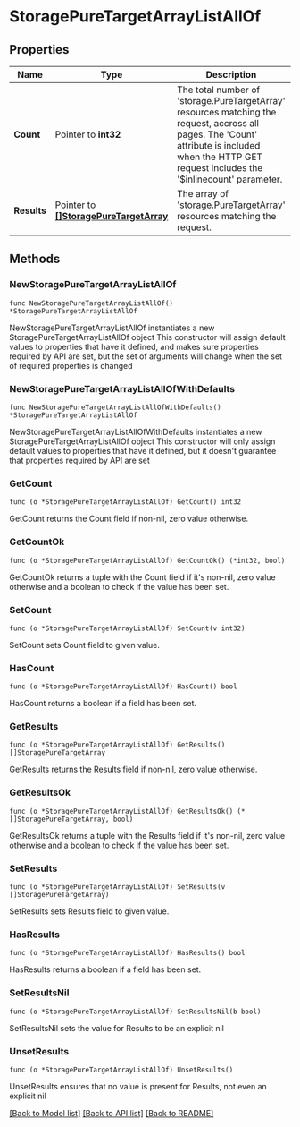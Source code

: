 # StoragePureTargetArrayListAllOf

## Properties

Name | Type | Description | Notes
------------ | ------------- | ------------- | -------------
**Count** | Pointer to **int32** | The total number of &#39;storage.PureTargetArray&#39; resources matching the request, accross all pages. The &#39;Count&#39; attribute is included when the HTTP GET request includes the &#39;$inlinecount&#39; parameter. | [optional] 
**Results** | Pointer to [**[]StoragePureTargetArray**](StoragePureTargetArray.md) | The array of &#39;storage.PureTargetArray&#39; resources matching the request. | [optional] 

## Methods

### NewStoragePureTargetArrayListAllOf

`func NewStoragePureTargetArrayListAllOf() *StoragePureTargetArrayListAllOf`

NewStoragePureTargetArrayListAllOf instantiates a new StoragePureTargetArrayListAllOf object
This constructor will assign default values to properties that have it defined,
and makes sure properties required by API are set, but the set of arguments
will change when the set of required properties is changed

### NewStoragePureTargetArrayListAllOfWithDefaults

`func NewStoragePureTargetArrayListAllOfWithDefaults() *StoragePureTargetArrayListAllOf`

NewStoragePureTargetArrayListAllOfWithDefaults instantiates a new StoragePureTargetArrayListAllOf object
This constructor will only assign default values to properties that have it defined,
but it doesn't guarantee that properties required by API are set

### GetCount

`func (o *StoragePureTargetArrayListAllOf) GetCount() int32`

GetCount returns the Count field if non-nil, zero value otherwise.

### GetCountOk

`func (o *StoragePureTargetArrayListAllOf) GetCountOk() (*int32, bool)`

GetCountOk returns a tuple with the Count field if it's non-nil, zero value otherwise
and a boolean to check if the value has been set.

### SetCount

`func (o *StoragePureTargetArrayListAllOf) SetCount(v int32)`

SetCount sets Count field to given value.

### HasCount

`func (o *StoragePureTargetArrayListAllOf) HasCount() bool`

HasCount returns a boolean if a field has been set.

### GetResults

`func (o *StoragePureTargetArrayListAllOf) GetResults() []StoragePureTargetArray`

GetResults returns the Results field if non-nil, zero value otherwise.

### GetResultsOk

`func (o *StoragePureTargetArrayListAllOf) GetResultsOk() (*[]StoragePureTargetArray, bool)`

GetResultsOk returns a tuple with the Results field if it's non-nil, zero value otherwise
and a boolean to check if the value has been set.

### SetResults

`func (o *StoragePureTargetArrayListAllOf) SetResults(v []StoragePureTargetArray)`

SetResults sets Results field to given value.

### HasResults

`func (o *StoragePureTargetArrayListAllOf) HasResults() bool`

HasResults returns a boolean if a field has been set.

### SetResultsNil

`func (o *StoragePureTargetArrayListAllOf) SetResultsNil(b bool)`

 SetResultsNil sets the value for Results to be an explicit nil

### UnsetResults
`func (o *StoragePureTargetArrayListAllOf) UnsetResults()`

UnsetResults ensures that no value is present for Results, not even an explicit nil

[[Back to Model list]](../README.md#documentation-for-models) [[Back to API list]](../README.md#documentation-for-api-endpoints) [[Back to README]](../README.md)


